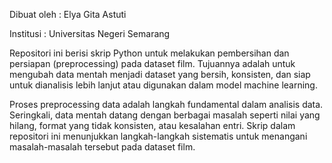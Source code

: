 Dibuat oleh : Elya Gita Astuti

Institusi : Universitas Negeri Semarang

Repositori ini berisi skrip Python untuk melakukan pembersihan dan persiapan (preprocessing) pada dataset film. Tujuannya adalah untuk mengubah data mentah menjadi dataset yang bersih, konsisten, dan siap untuk dianalisis lebih lanjut atau digunakan dalam model machine learning.

Proses preprocessing data adalah langkah fundamental dalam analisis data. Seringkali, data mentah datang dengan berbagai masalah seperti nilai yang hilang, format yang tidak konsisten, atau kesalahan entri. Skrip dalam repositori ini menunjukkan langkah-langkah sistematis untuk menangani masalah-masalah tersebut pada dataset film.
